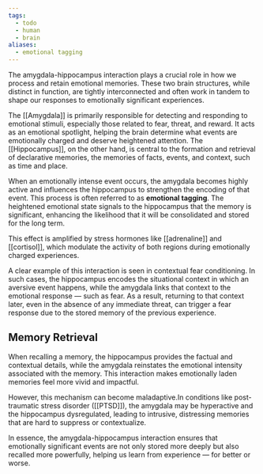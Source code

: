 ```yaml
---
tags:
  - todo
  - human
  - brain
aliases:
  - emotional tagging
---
```

The amygdala-hippocampus interaction plays a crucial role in how we process and retain emotional memories. These two brain structures, while distinct in function, are tightly interconnected and often work in tandem to shape our responses to emotionally significant experiences.

The [[Amygdala]] is primarily responsible for detecting and responding to emotional stimuli, especially those related to fear, threat, and reward. It acts as an emotional spotlight, helping the brain determine what events are emotionally charged and deserve heightened attention. The [[Hippocampus]], on the other hand, is central to the formation and retrieval of declarative memories, the memories of facts, events, and context, such as time and place.

When an emotionally intense event occurs, the amygdala becomes highly active and influences the hippocampus to strengthen the encoding of that event. This process is often referred to as **emotional tagging**. The heightened emotional state signals to the hippocampus that the memory is significant, enhancing the likelihood that it will be consolidated and stored for the long term.

This effect is amplified by stress hormones like [[adrenaline]] and [[cortisol]], which modulate the activity of both regions during emotionally charged experiences.

A clear example of this interaction is seen in contextual fear conditioning. In such cases, the hippocampus encodes the situational context in which an aversive event happens, while the amygdala links that context to the emotional response — such as fear. As a result, returning to that context later, even in the absence of any immediate threat, can trigger a fear response due to the stored memory of the previous experience.

## Memory Retrieval
When recalling a memory, the hippocampus provides the factual and contextual details, while the amygdala reinstates the emotional intensity associated with the memory. This interaction makes emotionally laden memories feel more vivid and impactful.

However, this mechanism can become maladaptive.In conditions like post-traumatic stress disorder ([[PTSD]]), the amygdala may be hyperactive and the hippocampus dysregulated, leading to intrusive, distressing memories that are hard to suppress or contextualize.

In essence, the amygdala-hippocampus interaction ensures that emotionally significant events are not only stored more deeply but also recalled more powerfully, helping us learn from experience — for better or worse.